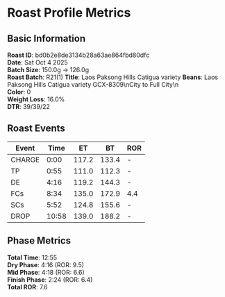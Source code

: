 # Roast Profile Metrics

## Basic Information
**Roast ID**: bd0b2e8de3134b28a63ae864fbd80dfc  
**Date**: Sat Oct 4 2025  
**Batch Size**: 150.0g → 126.0g  
**Roast Batch**: R21(1)
**Title**: Laos Paksong Hills Catigua variety
**Beans**: Laos Paksong Hills Catigua variety GCX-8309\nCity to Full City\n  
**Color**: 0  
**Weight Loss**: 16.0%  
**DTR**: 39/39/22  

## Roast Events

| Event | Time | ET | BT | ROR |
|-------|------|----|----|-----|
| CHARGE | 0:00 | 117.2 | 133.4 | - |
| TP | 0:55 | 111.0 | 112.3 | - |
| DE | 4:16 | 119.2 | 144.3 | - |
| FCs | 8:34 | 135.0 | 172.9 | 4.4 |
| SCs | 5:52 | 124.8 | 155.6 | - |
| DROP | 10:58 | 139.0 | 188.2 | - |

## Phase Metrics
**Total Time**: 12:55  
**Dry Phase**: 4:16 (ROR: 9.5)  
**Mid Phase**: 4:18 (ROR: 6.6)  
**Finish Phase**: 2:24 (ROR: 6.4)  
**Total ROR**: 7.6  
